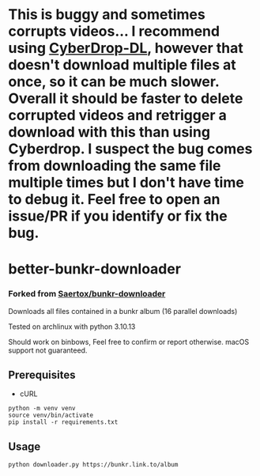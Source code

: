# This is buggy and sometimes corrupts videos... I recommend using [CyberDrop-DL](https://github.com/Jules-WinnfieldX/CyberDropDownloader), however that doesn't download multiple files at once, so it can be much slower. Overall it should be faster to delete corrupted videos and retrigger a download with this than using Cyberdrop. I suspect the bug comes from downloading the same file multiple times but I don't have time to debug it. Feel free to open an issue/PR if you identify or fix the bug.


# better-bunkr-downloader

### Forked from [Saertox/bunkr-downloader](https://github.com/Saertox/bunkr-downloader)

Downloads all files contained in a bunkr album (16 parallel downloads)

Tested on archlinux with python 3.10.13

Should work on binbows, Feel free to confirm or report otherwise. macOS support not guaranteed.

## Prerequisites

- cURL

```
python -m venv venv
source venv/bin/activate
pip install -r requirements.txt
```

## Usage

`python downloader.py https://bunkr.link.to/album`
